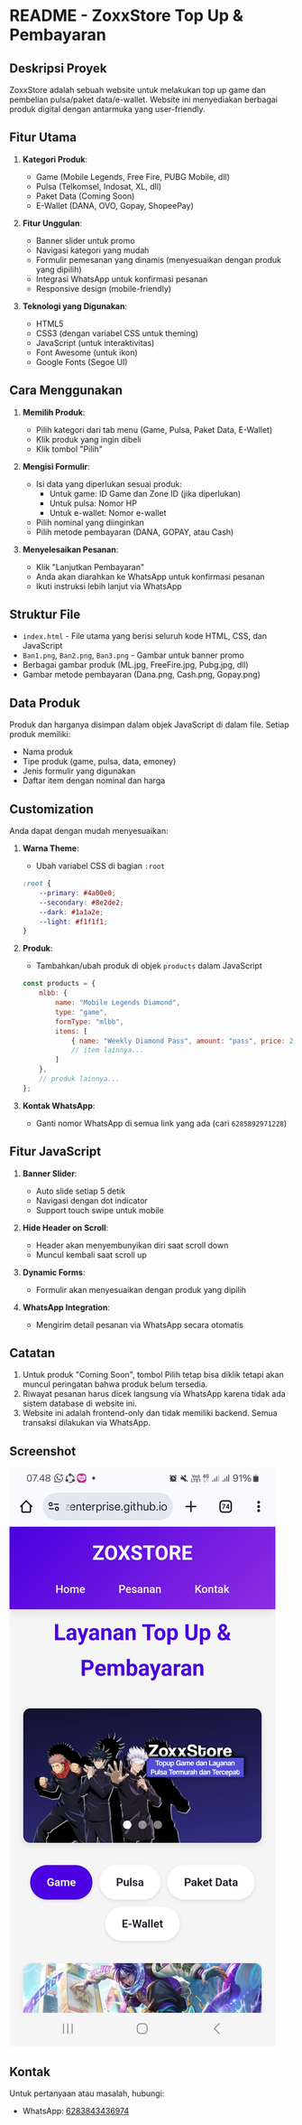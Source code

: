 # README - ZoxxStore Top Up & Pembayaran

## Deskripsi Proyek
ZoxxStore adalah sebuah website untuk melakukan top up game dan pembelian pulsa/paket data/e-wallet. Website ini menyediakan berbagai produk digital dengan antarmuka yang user-friendly.

## Fitur Utama
1. **Kategori Produk**:
   - Game (Mobile Legends, Free Fire, PUBG Mobile, dll)
   - Pulsa (Telkomsel, Indosat, XL, dll)
   - Paket Data (Coming Soon)
   - E-Wallet (DANA, OVO, Gopay, ShopeePay)

2. **Fitur Unggulan**:
   - Banner slider untuk promo
   - Navigasi kategori yang mudah
   - Formulir pemesanan yang dinamis (menyesuaikan dengan produk yang dipilih)
   - Integrasi WhatsApp untuk konfirmasi pesanan
   - Responsive design (mobile-friendly)

3. **Teknologi yang Digunakan**:
   - HTML5
   - CSS3 (dengan variabel CSS untuk theming)
   - JavaScript (untuk interaktivitas)
   - Font Awesome (untuk ikon)
   - Google Fonts (Segoe UI)

## Cara Menggunakan
1. **Memilih Produk**:
   - Pilih kategori dari tab menu (Game, Pulsa, Paket Data, E-Wallet)
   - Klik produk yang ingin dibeli
   - Klik tombol "Pilih"

2. **Mengisi Formulir**:
   - Isi data yang diperlukan sesuai produk:
     - Untuk game: ID Game dan Zone ID (jika diperlukan)
     - Untuk pulsa: Nomor HP
     - Untuk e-wallet: Nomor e-wallet
   - Pilih nominal yang diinginkan
   - Pilih metode pembayaran (DANA, GOPAY, atau Cash)

3. **Menyelesaikan Pesanan**:
   - Klik "Lanjutkan Pembayaran"
   - Anda akan diarahkan ke WhatsApp untuk konfirmasi pesanan
   - Ikuti instruksi lebih lanjut via WhatsApp

## Struktur File
- `index.html` - File utama yang berisi seluruh kode HTML, CSS, dan JavaScript
- `Ban1.png`, `Ban2.png`, `Ban3.png` - Gambar untuk banner promo
- Berbagai gambar produk (ML.jpg, FreeFire.jpg, Pubg.jpg, dll)
- Gambar metode pembayaran (Dana.png, Cash.png, Gopay.png)

## Data Produk
Produk dan harganya disimpan dalam objek JavaScript di dalam file. Setiap produk memiliki:
- Nama produk
- Tipe produk (game, pulsa, data, emoney)
- Jenis formulir yang digunakan
- Daftar item dengan nominal dan harga

## Customization
Anda dapat dengan mudah menyesuaikan:
1. **Warna Theme**:
   - Ubah variabel CSS di bagian `:root`
   ```css
   :root {
       --primary: #4a00e0;
       --secondary: #8e2de2;
       --dark: #1a1a2e;
       --light: #f1f1f1;
   }
   ```

2. **Produk**:
   - Tambahkan/ubah produk di objek `products` dalam JavaScript
   ```javascript
   const products = {
       mlbb: {
           name: "Mobile Legends Diamond",
           type: "game",
           formType: "mlbb",
           items: [
               { name: "Weekly Diamond Pass", amount: "pass", price: 27000 },
               // item lainnya...
           ]
       },
       // produk lainnya...
   };
   ```

3. **Kontak WhatsApp**:
   - Ganti nomor WhatsApp di semua link yang ada (cari `6285892971228`)

## Fitur JavaScript
1. **Banner Slider**:
   - Auto slide setiap 5 detik
   - Navigasi dengan dot indicator
   - Support touch swipe untuk mobile

2. **Hide Header on Scroll**:
   - Header akan menyembunyikan diri saat scroll down
   - Muncul kembali saat scroll up

3. **Dynamic Forms**:
   - Formulir akan menyesuaikan dengan produk yang dipilih

4. **WhatsApp Integration**:
   - Mengirim detail pesanan via WhatsApp secara otomatis

## Catatan
1. Untuk produk "Coming Soon", tombol Pilih tetap bisa diklik tetapi akan muncul peringatan bahwa produk belum tersedia.
2. Riwayat pesanan harus dicek langsung via WhatsApp karena tidak ada sistem database di website ini.
3. Website ini adalah frontend-only dan tidak memiliki backend. Semua transaksi dilakukan via WhatsApp.

## Screenshot

<div>
<img src="Demo.jpg" Alt="DemoWeb">
</div>

## Kontak
Untuk pertanyaan atau masalah, hubungi:
- WhatsApp: [6283843436974](https://wa.me/6283843436974)
